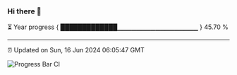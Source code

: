 ### Hi there 👋

⏳ Year progress { █████████████▁▁▁▁▁▁▁▁▁▁▁▁▁▁▁▁▁ } 45.70 %

---

⏰ Updated on Sun, 16 Jun 2024 06:05:47 GMT

![Progress Bar CI](https://github.com/liununu/liununu/workflows/Progress%20Bar%20CI/badge.svg)
